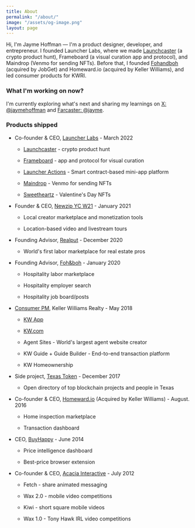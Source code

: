 ```yaml
---
title: About
permalink: "/about/"
image: "/assets/og-image.png"
layout: page
---
```


Hi, I'm Jayme Hoffman — I'm a product designer, developer, and entrepreneur. I founded Launcher Labs, where we made [Launchcaster](https://www.launchcaster.xyz/) (a crypto product hunt), Frameboard (a visual curation app and protocol), and Maindrop (Venmo for sending NFTs). Before that, I founded [Fohandboh](https://fohandboh.com/) (acquired by JobGet) and Homeward.io (acquired by Keller Williams), and led consumer products for KWRI.

### What I'm working on now?

I'm currently exploring what's next and sharing my learnings on [X: @jaymehoffman](https://x.com/jaymehoffman) and [Farcaster: @jayme](https://warpcast.com/jayme/).

### Products shipped

* Co-founder & CEO, [Launcher Labs](https://www.launcher.xyz/) - March 2022

  * [Launchcaster](https://www.launchcaster.xyz/) - crypto product hunt

  * [Frameboard](https://www.frameboard.com/) - app and protocol for visual curation 

  * [Launcher Actions](https://www.launcher.xyz/create) - Smart contract-based mini-app platform

  * [Maindrop](https://www.maindrop.xyz/) - Venmo for sending NFTs

  * [Sweetheartz](https://www.sweetheartz.xyz/) - Valentine's Day NFTs


* Founder & CEO, [Newzip YC W21](http://newzip.com/) - January 2021

  * Local creator marketplace and monetization tools

  * Location-based video and livestream tours


* Founding Advisor, [Realput](https://www.realput.com/) - December 2020

  * World's first labor marketplace for real estate pros


* Founding Advisor, [Foh&boh](http://fohandboh.com/) - January 2020

  * Hospitality labor marketplace

  * Hospitality employer search

  * Hospitality job board/posts


* [Consumer PM](https://www.linkedin.com/posts/jaymehoffman_make-impact-in-real-estate-check-i-activity-6641050799554256896-f4II), Keller Williams Realty - May 2018

  * [KW App](https://apps.apple.com/us/app/kw-buy-sell-real-estate/id652512924)

  * [KW.com](https://kw.com/)

  * Agent Sites - World's largest agent website creator

  * KW Guide \+ Guide Builder - End-to-end transaction platform

  * KW Homeownership

* Side project, [Texas Token](https://web.archive.org/web/20171223074521/http://texastoken.com/) - December 2017

  * Open directory of top blockchain projects and people in Texas

* Co-founder & CEO, [Homeward.io](https://homeward.io/) (Acquired by Keller Williams) - August. 2016

  * Home inspection marketplace

  * Transaction dashboard

* CEO, [BuyHappy](https://angel.co/buyhappy) - June 2014

  * Price intelligence dashboard

  * Best-price browser extension

* Co-founder & CEO, [Acacia Interactive](https://angel.co/acacia) - July 2012

  * Fetch - share animated messaging

  * Wax 2.0 - mobile video competitions

  * Kiwi - short square mobile videos

  * Wax 1.0 - Tony Hawk IRL video competitions